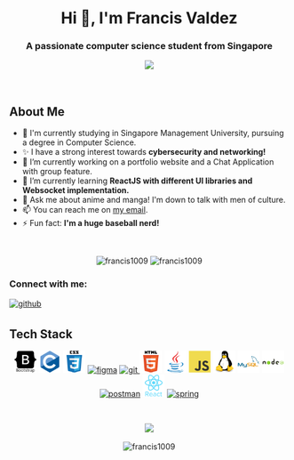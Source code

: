 <h1 align="center">Hi 👋, I'm Francis Valdez</h1>
<h3 align="center">A passionate computer science student from Singapore</h3>

<p align="center">
  <img src="https://i.pinimg.com/originals/a9/c1/55/a9c155522574cc56904c0ba6af3387af.gif">
</p>

</br>

## About Me

- 🏫 I'm currently studying in Singapore Management University, pursuing a degree in Computer Science.
- ✨ I have a strong interest towards **cybersecurity and networking!**
- 🔭 I’m currently working on a portfolio website and a Chat Application with group feature.
- 🌱 I’m currently learning **ReactJS with different UI libraries and Websocket implementation.**
- 💬 Ask me about anime and manga! I'm down to talk with men of culture.
- 📫 You can reach me on [my email](mailto:francism56789@gmail.com).
- ⚡ Fun fact: **I'm a huge baseball nerd!**

</br>

<p align="center">
  <img src="https://github-readme-stats-git-masterorgs-github-readme-stats-team.vercel.app/api/top-langs/?username=francis1009&include_orgs=true&show_icons=true&theme=dark&locale=en&layout=compact" alt="francis1009" />
  <img src="https://github-readme-stats-git-masterorgs-github-readme-stats-team.vercel.app/api?username=francis1009&include_orgs=true&show_icons=true&theme=dark&locale=en" alt="francis1009" />
</p>


<h3 align="left">Connect with me:</h3>
<a href="https://github.com/francis1009" target="_blank">
  <img src=https://img.shields.io/badge/github-%2324292e.svg?&style=for-the-badge&logo=github&logoColor=white alt=github style="margin-bottom: 5px;" />
</a>

</br>

## Tech Stack

<p align="center"> 
  <a href="https://getbootstrap.com" target="_blank" rel="noreferrer"> <img src="https://raw.githubusercontent.com/devicons/devicon/master/icons/bootstrap/bootstrap-plain-wordmark.svg" alt="bootstrap" width="40" height="40"/></a>
  <a href="https://www.cprogramming.com/" target="_blank" rel="noreferrer"> <img src="https://raw.githubusercontent.com/devicons/devicon/master/icons/c/c-original.svg" alt="c" width="40" height="40"/></a>
  <a href="https://www.w3schools.com/css/" target="_blank" rel="noreferrer"> <img src="https://raw.githubusercontent.com/devicons/devicon/master/icons/css3/css3-original-wordmark.svg" alt="css3" width="40" height="40"/></a>
  <a href="https://www.figma.com/" target="_blank" rel="noreferrer"> <img src="https://www.vectorlogo.zone/logos/figma/figma-icon.svg" alt="figma" width="40" height="40"/></a>
  <a href="https://git-scm.com/" target="_blank" rel="noreferrer"> <img src="https://www.vectorlogo.zone/logos/git-scm/git-scm-icon.svg" alt="git" width="40" height="40"/> </a> <a href="https://www.w3.org/html/" target="_blank" rel="noreferrer"> <img src="https://raw.githubusercontent.com/devicons/devicon/master/icons/html5/html5-original-wordmark.svg" alt="html5" width="40" height="40"/></a>
  <a href="https://www.java.com" target="_blank" rel="noreferrer"> <img src="https://raw.githubusercontent.com/devicons/devicon/master/icons/java/java-original.svg" alt="java" width="40" height="40"/></a>
  <a href="https://developer.mozilla.org/en-US/docs/Web/JavaScript" target="_blank" rel="noreferrer"> <img src="https://raw.githubusercontent.com/devicons/devicon/master/icons/javascript/javascript-original.svg" alt="javascript" width="40" height="40"/></a>
  <a href="https://www.linux.org/" target="_blank" rel="noreferrer"> <img src="https://raw.githubusercontent.com/devicons/devicon/master/icons/linux/linux-original.svg" alt="linux" width="40" height="40"/></a>
  <a href="https://www.mysql.com/" target="_blank" rel="noreferrer"> <img src="https://raw.githubusercontent.com/devicons/devicon/master/icons/mysql/mysql-original-wordmark.svg" alt="mysql" width="40" height="40"/></a>
  <a href="https://nodejs.org" target="_blank" rel="noreferrer"> <img src="https://raw.githubusercontent.com/devicons/devicon/master/icons/nodejs/nodejs-original-wordmark.svg" alt="nodejs" width="40" height="40"/></a>
  <a href="https://postman.com" target="_blank" rel="noreferrer"> <img src="https://www.vectorlogo.zone/logos/getpostman/getpostman-icon.svg" alt="postman" width="40" height="40"/></a>
  <a href="https://reactjs.org/" target="_blank" rel="noreferrer"> <img src="https://raw.githubusercontent.com/devicons/devicon/master/icons/react/react-original-wordmark.svg" alt="react" width="40" height="40"/></a>
  <a href="https://spring.io/" target="_blank" rel="noreferrer"> <img src="https://www.vectorlogo.zone/logos/springio/springio-icon.svg" alt="spring" width="40" height="40"/></a>
</p>

</br>

<p align="center">
  <img src="https://i.kym-cdn.com/photos/images/original/001/216/009/985.gif"/>
</p>

<p align="center">
  <img src="https://komarev.com/ghpvc/?username=francis1009&label=Profile%20views&color=0e75b6&style=flat" alt="francis1009" />
</p>

<!---
francis1009/francis1009 is a ✨ special ✨ repository because its `README.md` (this file) appears on your GitHub profile.
You can click the Preview link to take a look at your changes.
--->
